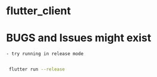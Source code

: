 # flutter_client

# BUGS and Issues might exist
    - try running in release mode

```bash 

 flutter run --release
 
```